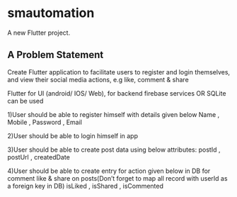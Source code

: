 # smautomation

A new Flutter project.

## A Problem Statement

 Create Flutter application to facilitate users to register and login themselves, and view their social media actions, e.g like, comment & share

 Flutter for UI (android/ IOS/ Web), for backend firebase services OR SQLite can be used

1)User should be able to register himself with details given below
Name ,
Mobile ,
Password ,
Email

2)User should be able to login himself in app

3)User should be able to create post data using below attributes:
postId , 
postUrl ,
createdDate

4)User should be able to create entry for action given below in DB for comment like & share on posts(Don’t forget to map all record with userId as a foreign key in DB)
isLiked ,
isShared ,
isCommented

